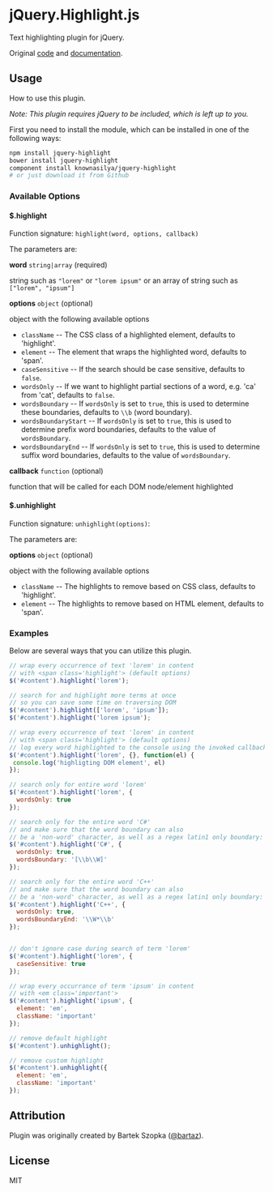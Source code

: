 jQuery.Highlight.js
===================

Text highlighting plugin for jQuery.

Original [code][1] and [documentation][2].

## Usage

How to use this plugin.

_Note: This plugin requires jQuery to be included, which is left up to you._

First you need to install the module, which can be installed in one
of the following ways:

```bash
npm install jquery-highlight
bower install jquery-highlight
component install knownasilya/jquery-highlight
# or just download it from Github
```

### Available Options

#### $.highlight

Function signature: `highlight(word, options, callback)`

The parameters are:

  **word** `string|array` (required)
  
  string such as `"lorem"` or `"lorem ipsum"` or an array of string such as `["lorem", "ipsum"]` 
  
  **options** `object` (optional)
  
  object with the following available options

   * `className` -- The CSS class of a highlighted element, defaults to 'highlight'.
   * `element` -- The element that wraps the highlighted word, defaults to 'span'.
   * `caseSensitive` -- If the search should be case sensitive, defaults to `false`.
   * `wordsOnly` -- If we want to highlight partial sections of a word, e.g. 'ca' from 'cat', defaults to `false`.
   * `wordsBoundary` -- If `wordsOnly` is set to `true`, this is used to determine these boundaries, defaults to `\\b` (word boundary).
   * `wordsBoundaryStart` -- If `wordsOnly` is set to `true`, this is used to determine prefix word boundaries, defaults to the value of `wordsBoundary`.
   * `wordsBoundaryEnd` -- If `wordsOnly` is set to `true`, this is used to determine suffix word boundaries, defaults to the value of `wordsBoundary`.
    
**callback** `function` (optional)

function that will be called for each DOM node/element highlighted
  

#### $.unhighlight

Function signature: `unhighlight(options)`:

The parameters are:

**options** `object` (optional)

  object with the following available options

  * `className`  -- The highlights to remove based on CSS class, defaults to 'highlight'.
  * `element` -- The highlights to remove based on HTML element, defaults to 'span'.

### Examples

Below are several ways that you can utilize this plugin.

```js
// wrap every occurrence of text 'lorem' in content
// with <span class='highlight'> (default options)
$('#content').highlight('lorem');

// search for and highlight more terms at once
// so you can save some time on traversing DOM
$('#content').highlight(['lorem', 'ipsum']);
$('#content').highlight('lorem ipsum');

// wrap every occurrence of text 'lorem' in content
// with <span class='highlight'> (default options)
// log every word highlighted to the console using the invoked callback
$('#content').highlight('lorem', {}, function(el) {
 console.log('highligting DOM element', el)
});

// search only for entire word 'lorem'
$('#content').highlight('lorem', {
  wordsOnly: true
});

// search only for the entire word 'C#'
// and make sure that the word boundary can also
// be a 'non-word' character, as well as a regex latin1 only boundary:
$('#content').highlight('C#', {
  wordsOnly: true,
  wordsBoundary: '[\\b\\W]'
});

// search only for the entire word 'C++'
// and make sure that the word boundary can also
// be a 'non-word' character, as well as a regex latin1 only boundary:
$('#content').highlight('C++', {
  wordsOnly: true,
  wordsBoundaryEnd: '\\W*\\b'
});


// don't ignore case during search of term 'lorem'
$('#content').highlight('lorem', {
  caseSensitive: true
});

// wrap every occurrance of term 'ipsum' in content
// with <em class='important'>
$('#content').highlight('ipsum', {
  element: 'em',
  className: 'important'
});

// remove default highlight
$('#content').unhighlight();

// remove custom highlight
$('#content').unhighlight({
  element: 'em',
  className: 'important'
});
```


## Attribution

Plugin was originally created by Bartek Szopka ([@bartaz][bartaz]).

## License

MIT

[1]: https://github.com/bartaz/sandbox.js/blob/master/jquery.highlight.js
[2]: http://bartaz.github.io/sandbox.js/jquery.highlight.html
[bartaz]: https://github.com/bartaz
